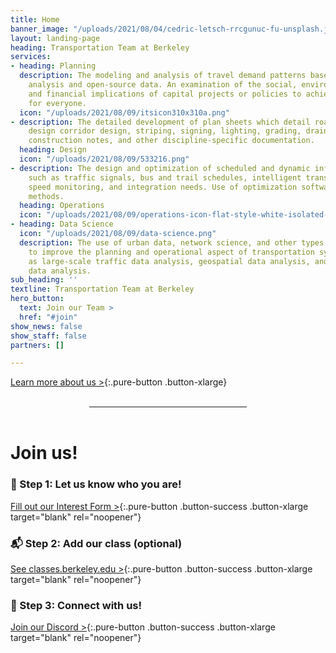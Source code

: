 ```yaml
---
title: Home
banner_image: "/uploads/2021/08/04/cedric-letsch-rrcgunuc-fu-unsplash.jpg"
layout: landing-page
heading: Transportation Team at Berkeley
services:
- heading: Planning
  description: The modeling and analysis of travel demand patterns based on land use
    analysis and open-source data. An examination of the social, environmental, technical,
    and financial implications of capital projects or policies to achieve mobility
    for everyone.
  icon: "/uploads/2021/08/09/itsicon310x310a.png"
- description: The detailed development of plan sheets which detail roadway or urban
    design corridor design, striping, signing, lighting, grading, drainage, geotechnical,
    construction notes, and other discipline-specific documentation.
  heading: Design
  icon: "/uploads/2021/08/09/533216.png"
- description: The design and optimization of scheduled and dynamic infrastructure
    such as traffic signals, bus and trail schedules, intelligent transportation systems,
    speed monitoring, and integration needs. Use of optimization software and analysis
    methods.
  heading: Operations
  icon: "/uploads/2021/08/09/operations-icon-flat-style-white-isolated-symbol-black-your-web-site-design-app-ui-simple-process-vector-illustration-156422564.jpg"
- heading: Data Science
  icon: "/uploads/2021/08/09/data-science.png"
  description: The use of urban data, network science, and other types of analytics
    to improve the planning and operational aspect of transportation systems, such
    as large-scale traffic data analysis, geospatial data analysis, and socio-economic
    data analysis.
sub_heading: ''
textline: Transportation Team at Berkeley
hero_button:
  text: Join our Team >
  href: "#join"
show_news: false
show_staff: false
partners: []

---
```

<div class="text-center" markdown="1">

[Learn more about us >](/about){:.pure-button .button-xlarge}

</div>

<br>

<hr style="width:50%;margin:0 auto;" />

<br>

<!-- These are short-links (transpo.berkeley.edu/#join) -->
<div id="interested"></div>
<div id="join"></div>
<div id="join-us"></div>

<div class="text-center" markdown="1">

# Join us!

### 💬 Step 1: Let us know who you are!

[Fill out our Interest Form >](https://docs.google.com/forms/u/2/d/e/1FAIpQLSc6YlQQVWXVBnONA69gzyiJsl07GmhW5oM4gEGbh4LrxnHCFQ/viewform){:.pure-button .button-success .button-xlarge target="blank" rel="noopener"}

### 📬 Step 2: Add our class (optional) 

[See classes.berkeley.edu >](https://classes.berkeley.edu/content/2025-fall-civeng-98-009-grp-009){:.pure-button .button-success .button-xlarge target="blank" rel="noopener"}

### 🤝 Step 3: Connect with us!

[Join our Discord >](https://discord.gg/jyzrp7Ha44){:.pure-button .button-success .button-xlarge target="blank" rel="noopener"}

</div>

<br />
